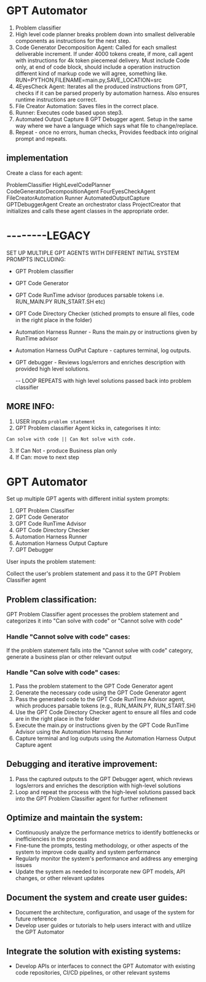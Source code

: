 # GPT Automator 



1. Problem classifier 
2. High level code planner breaks problem down into smallest deliverable components as instructions for the next step.
3. Code Generator Decomposition Agent:  Called for each smallest deliverable increment.
If under 4000 tokens create, if more, call agent with instructions for 4k token piecemeal delivery.
Must include Code only, at end of code block, should include a operation instruction different kind of markup code we will agree, something like.
RUN=PYTHON,FILENAME=main.py,SAVE_LOCATION=src
4. 4EyesCheck Agent: Iterates all the produced instructions from GPT, checks if it can be parsed properly by automation harness. Also ensures runtime instructions are correct. 
5. File Creator Automation: Saves files in the correct place.
6. Runner: Executes code based upon step3.
7. Automated Output Capture
8 GPT Debugger agent. Setup in the same way where we have a language which says what file to change/replace.
9. Repeat - once no errors, human checks, Provides feedback into original prompt and repeats. 


## implementation 

Create a class for each agent:

ProblemClassifier
HighLevelCodePlanner
CodeGeneratorDecompositionAgent
FourEyesCheckAgent
FileCreatorAutomation
Runner
AutomatedOutputCapture
GPTDebuggerAgent
Create an orchestrator class ProjectCreator that initializes and calls these agent classes in the appropriate order.




















# --------LEGACY


SET UP MULTIPLE GPT AGENTS WITH DIFFERENT INITIAL SYSTEM PROMPTS INCLUDING:  


- GPT Problem classifier
- GPT Code Generator
- GPT Code RunTime advisor (produces parsable tokens i.e. RUN_MAIN.PY RUN_START.SH etc)
- GPT Code Directory Checker (stiched prompts to ensure all files, code in the right place in the folder)
- Automation Harness Runner - Runs the main.py or instructions given by RunTime advisor
- Automation Harness OutPut Capture - captures terminal, log outputs.
- GPT debugger - Reviews logs/errors and enriches description with provided high level solutions.
	
	-- LOOP REPEATS with high level solutions passed back into problem classifier 


## MORE INFO:

1. USER inputs `problem statement`
2. GPT Problem classifier  Agent kicks in, categorises it into: 
```shell
Can solve with code || Can Not solve with code. 
```
3. If Can Not - produce Business plan only
4. If Can: move to next step



# GPT Automator

Set up multiple GPT agents with different initial system prompts:

1. GPT Problem Classifier
2. GPT Code Generator
3. GPT Code RunTime Advisor
4. GPT Code Directory Checker
5. Automation Harness Runner
6. Automation Harness Output Capture
7. GPT Debugger

User inputs the problem statement:

Collect the user's problem statement and pass it to the GPT Problem Classifier agent

## Problem classification:

GPT Problem Classifier agent processes the problem statement and categorizes it into "Can solve with code" or "Cannot solve with code"

### Handle "Cannot solve with code" cases:

If the problem statement falls into the "Cannot solve with code" category, generate a business plan or other relevant output

### Handle "Can solve with code" cases:

1. Pass the problem statement to the GPT Code Generator agent
2. Generate the necessary code using the GPT Code Generator agent
3. Pass the generated code to the GPT Code RunTime Advisor agent, which produces parsable tokens (e.g., RUN_MAIN.PY, RUN_START.SH)
4. Use the GPT Code Directory Checker agent to ensure all files and code are in the right place in the folder
5. Execute the main.py or instructions given by the GPT Code RunTime Advisor using the Automation Harness Runner
6. Capture terminal and log outputs using the Automation Harness Output Capture agent

## Debugging and iterative improvement:

1. Pass the captured outputs to the GPT Debugger agent, which reviews logs/errors and enriches the description with high-level solutions
2. Loop and repeat the process with the high-level solutions passed back into the GPT Problem Classifier agent for further refinement

## Optimize and maintain the system:

- Continuously analyze the performance metrics to identify bottlenecks or inefficiencies in the process
- Fine-tune the prompts, testing methodology, or other aspects of the system to improve code quality and system performance
- Regularly monitor the system's performance and address any emerging issues
- Update the system as needed to incorporate new GPT models, API changes, or other relevant updates

## Document the system and create user guides:

- Document the architecture, configuration, and usage of the system for future reference
- Develop user guides or tutorials to help users interact with and utilize the GPT Automator

## Integrate the solution with existing systems:

- Develop APIs or interfaces to connect the GPT Automator with existing code repositories, CI/CD pipelines, or other relevant systems

